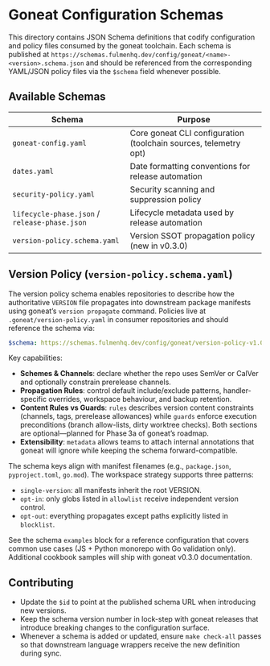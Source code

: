 # Goneat Configuration Schemas

This directory contains JSON Schema definitions that codify configuration and policy
files consumed by the goneat toolchain. Each schema is published at
`https://schemas.fulmenhq.dev/config/goneat/<name>-<version>.schema.json` and should
be referenced from the corresponding YAML/JSON policy files via the `$schema` field
whenever possible.

## Available Schemas

| Schema                                        | Purpose                                                          |
| --------------------------------------------- | ---------------------------------------------------------------- |
| `goneat-config.yaml`                          | Core goneat CLI configuration (toolchain sources, telemetry opt) |
| `dates.yaml`                                  | Date formatting conventions for release automation               |
| `security-policy.yaml`                        | Security scanning and suppression policy                         |
| `lifecycle-phase.json` / `release-phase.json` | Lifecycle metadata used by release automation                    |
| `version-policy.schema.yaml`                  | Version SSOT propagation policy (new in v0.3.0)                  |

## Version Policy (`version-policy.schema.yaml`)

The version policy schema enables repositories to describe how the authoritative
`VERSION` file propagates into downstream package manifests using goneat’s
`version propagate` command. Policies live at `.goneat/version-policy.yaml` in consumer
repositories and should reference the schema via:

```yaml
$schema: https://schemas.fulmenhq.dev/config/goneat/version-policy-v1.0.0.schema.json
```

Key capabilities:

- **Schemes & Channels**: declare whether the repo uses SemVer or CalVer and optionally
  constrain prerelease channels.
- **Propagation Rules**: control default include/exclude patterns, handler-specific
  overrides, workspace behaviour, and backup retention.
- **Content Rules vs Guards**: `rules` describes version content constraints (channels,
  tags, prerelease allowances) while `guards` enforce execution preconditions (branch
  allow-lists, dirty worktree checks). Both sections are optional—planned for Phase 3a of
  goneat’s roadmap.
- **Extensibility**: `metadata` allows teams to attach internal annotations that goneat
  will ignore while keeping the schema forward-compatible.

The schema keys align with manifest filenames (e.g., `package.json`, `pyproject.toml`,
`go.mod`). The workspace strategy supports three patterns:

- `single-version`: all manifests inherit the root VERSION.
- `opt-in`: only globs listed in `allowlist` receive independent version control.
- `opt-out`: everything propagates except paths explicitly listed in `blocklist`.

See the schema `examples` block for a reference configuration that covers common
use cases (JS + Python monorepo with Go validation only). Additional cookbook
samples will ship with goneat v0.3.0 documentation.

## Contributing

- Update the `$id` to point at the published schema URL when introducing new versions.
- Keep the schema version number in lock-step with goneat releases that introduce
  breaking changes to the configuration surface.
- Whenever a schema is added or updated, ensure `make check-all` passes so that
  downstream language wrappers receive the new definition during sync.
